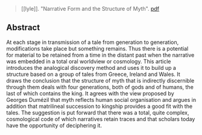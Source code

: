 > [[lyle]]. "Narrative Form and the Structure of Myth". [pdf](a/e-lyle2006a.pdf)

## Abstract
At each stage in transmission of a tale from generation to generation, modifications take place but something remains. Thus there is a potential for material to be retained from a time in the distant past when the narrative was embedded in a total oral worldview or cosmology. This article introduces the analogical discovery method and uses it to build up a structure based on a group of tales from Greece, Ireland and Wales. It draws the conclusion that the structure of myth that is indirectly discernible through them deals with four generations, both of gods and of humans, the last of which contains the king. It agrees with the view proposed by Georges Dumézil that myth reflects human social organisation and argues in addition that matrilineal succession to kingship provides a good fit with the tales. The suggestion is put forward that there was a total, quite complex, cosmological code of which narratives retain traces and that scholars today have the opportunity of deciphering it.